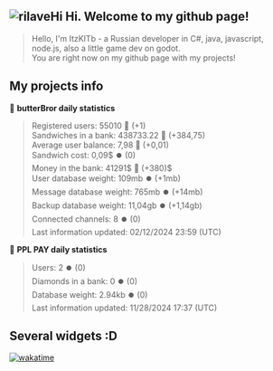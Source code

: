 ## ![rilaveHi](https://cdn.7tv.app/emote/01G1H9CK9R0005G1MWWMPGT0YW/2x.webp) Hi. Welcome to my github page!
> Hello, I'm ItzKITb - a Russian developer in C#, java, javascript, node.js, also a little game dev on godot.<br>You are right now on my github page with my projects!

## My projects info
🥪 **butterBror daily statistics**
> Registered users: 55010 🔼 (+1)<br>
> Sandwiches in a bank: 438733.22 🔼 (+384,75)<br>
> Average user balance: 7,98 🔼 (+0,01)<br>
> Sandwich cost: 0,09$ ⏺️ (0)<br>
> Money in the bank: 41291$ 🔼 (+380)$<br>
> User database weight: 109mb ⏺️ (+1mb)<br>
> Message database weight: 765mb ⏺️ (+14mb)<br>
> Backup database weight: 11,04gb ⏺️ (+1,14gb)<br>
> Connected channels: 8 ⏺️ (0)<br>
> Last information updated: 02/12/2024 23:59 (UTC)<br>

🐸 **PPL PAY daily statistics**
> Users: 2 ⏺️ (0)<br>
> Diamonds in a bank: 0 ⏺️ (0)<br>
> Database weight: 2.94kb ⏺️ (0)<br>
> Last information updated: 11/28/2024 17:37 (UTC)<br>

## Several widgets :D
[![wakatime](https://wakatime.com/share/@afc15956-152d-407c-9bb0-c650aa21674a/3c5fcfda-1b49-443a-b5b9-788b29e15dc1.png)](https://wakatime.com/)
